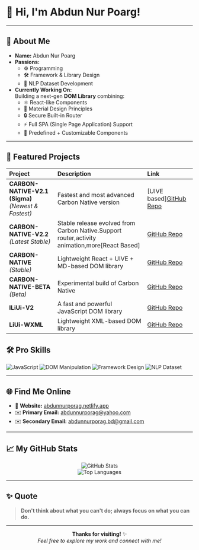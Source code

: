 # 👋 Hi, I'm **Abdun Nur Poarg**!



---

## 🧠 About Me
- **Name:** Abdun Nur Poarg
- **Passions:**  
  - ⚙️ Programming  
  - 🛠️ Framework & Library Design  
  - 📖 NLP Dataset Development
- **Currently Working On:**  
  Building a next-gen **DOM Library** combining:
  - ⚛️ React-like Components
  - 🎨 Material Design Principles
  - 🔒 Secure Built-in Router
  - ⚡ Full SPA (Single Page Application) Support
  - 🧩 Predefined + Customizable Components

---
## 🚀 Featured Projects

| Project | Description | Link |
|:--------|:------------|:-----|
| **CARBON-NATIVE-V2.1 (Sigma)** *(Newest & Fastest)* | Fastest and most advanced Carbon Native version | [UIVE	based][GitHub Repo](https://github.com/AbdunNur-Porag/Carbon-Native-V2.1-Sigma-) |
| **CARBON-NATIVE-V2.2** *(Latest Stable)* | Stable release evolved from Carbon Native.Support router,activity animation,more[React Based]| [GitHub Repo](https://github.com/AbdunNur-Porag/Carbon-Native-V2.2-Main) |
| **CARBON-NATIVE** *(Stable)* | Lightweight React + UIVE + MD-based DOM library | [GitHub Repo](https://github.com/AbdunNur-Porag/Carbon-Native-V1) |
| **CARBON-NATIVE-BETA** *(Beta)* | Experimental build of Carbon Native | [GitHub Repo](https://github.com/AbdunNur-Porag/Carbon-Native-Beta) |
| **lLiUi-V2** | A fast and powerful JavaScript DOM library | [GitHub Repo](https://github.com/Abdun-Nur-Porag/lLiUi-V2) |
| **LiUi-WXML** | Lightweight XML-based DOM library | [GitHub Repo](https://github.com/Abdun-Nur-Porag/LiUi-WXML) |


## 🛠️ Pro Skills

![JavaScript](https://img.shields.io/badge/-JavaScript-black?style=flat-square&logo=javascript)
![DOM Manipulation](https://img.shields.io/badge/-DOM_Handling-informational?style=flat-square&color=blue)
![Framework Design](https://img.shields.io/badge/-Framework_Design-green?style=flat-square)
![NLP Dataset](https://img.shields.io/badge/-NLP_Dataset_Design-purple?style=flat-square)

---

## 🌐 Find Me Online

- 🔗 **Website:** [abdunnurporag.netlify.app](https://abdunnurporag.netlify.app)
- ✉️ **Primary Email:** [abdunnurporag@yahoo.com](mailto:abdunnurporag@yahoo.com)
- ✉️ **Secondary Email:** [abdunnurporag.bd@gmail.com](mailto:abdunnurporag.bd@gmail.com)

---


## 📈 My GitHub Stats

<p align="center">
  <img src="https://github-readme-stats.vercel.app/api?username=AbdunNur-Porag&show_icons=true&count_private=true&include_all_commits=true&theme=radical&custom_title=Overall%20GitHub%20Stats" alt="GitHub Stats" />
  <br/>
  <img src="https://github-readme-stats.vercel.app/api/top-langs/?username=AbdunNur-Porag&layout=compact&theme=radical&langs_count=6&hide_title=true" alt="Top Languages" />
</p>


---

## ✨ Quote
> **Don't think about what you can't do; always focus on what you can do.**
---

<p align="center">
  <b>Thanks for visiting!</b> ✨<br/>
  <i>Feel free to explore my work and connect with me!</i>
</p>
